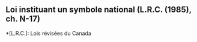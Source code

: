## Loi instituant un symbole national (L.R.C. (1985), ch. N-17)
  *[L.R.C.]: Lois révisées du Canada
